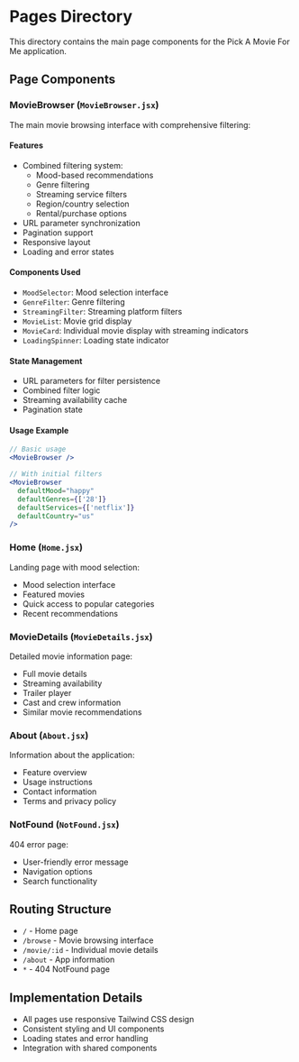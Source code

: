 # Pages Directory

This directory contains the main page components for the Pick A Movie For Me application.

## Page Components

### MovieBrowser (`MovieBrowser.jsx`)
The main movie browsing interface with comprehensive filtering:

#### Features
- Combined filtering system:
  - Mood-based recommendations
  - Genre filtering
  - Streaming service filters
  - Region/country selection
  - Rental/purchase options
- URL parameter synchronization
- Pagination support
- Responsive layout
- Loading and error states

#### Components Used
- `MoodSelector`: Mood selection interface
- `GenreFilter`: Genre filtering
- `StreamingFilter`: Streaming platform filters
- `MovieList`: Movie grid display
- `MovieCard`: Individual movie display with streaming indicators
- `LoadingSpinner`: Loading state indicator

#### State Management
- URL parameters for filter persistence
- Combined filter logic
- Streaming availability cache
- Pagination state

#### Usage Example
```jsx
// Basic usage
<MovieBrowser />

// With initial filters
<MovieBrowser
  defaultMood="happy"
  defaultGenres={['28']}
  defaultServices={['netflix']}
  defaultCountry="us"
/>
```

### Home (`Home.jsx`)
Landing page with mood selection:
- Mood selection interface
- Featured movies
- Quick access to popular categories
- Recent recommendations

### MovieDetails (`MovieDetails.jsx`)
Detailed movie information page:
- Full movie details
- Streaming availability
- Trailer player
- Cast and crew information
- Similar movie recommendations

### About (`About.jsx`)
Information about the application:
- Feature overview
- Usage instructions
- Contact information
- Terms and privacy policy

### NotFound (`NotFound.jsx`)
404 error page:
- User-friendly error message
- Navigation options
- Search functionality

## Routing Structure
- `/` - Home page
- `/browse` - Movie browsing interface
- `/movie/:id` - Individual movie details
- `/about` - App information
- `*` - 404 NotFound page

## Implementation Details
- All pages use responsive Tailwind CSS design
- Consistent styling and UI components
- Loading states and error handling
- Integration with shared components
